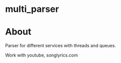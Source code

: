 # multi_parser

About
=====
Parser for different services with threads and queues.


Work with youtube, songlyrics.com
